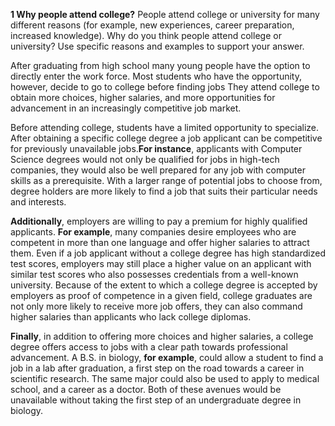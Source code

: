 **1 Why people attend college?**
People attend college or university for many different reasons (for example, new experiences, career preparation, increased knowledge). Why do you think people attend college or university? Use specific reasons and examples to support your answer.


After graduating from high school many young people have the option to directly enter the work force. Most students who have the opportunity, however, decide to go to college before finding jobs They attend college to obtain more choices, higher salaries, and more opportunities for advancement in an increasingly competitive job market.
Before attending college, students have a limited opportunity to specialize. After obtaining a specific college degree a job applicant can be competitive for previously unavailable jobs.**For instance**, applicants with Computer Science degrees would not only be qualified for jobs in high-tech companies, they would also be well prepared for any job with computer skills as a prerequisite. With a larger range of potential jobs to choose from, degree holders are more likely to find a job that suits their particular needs and interests.**Additionally**, employers are willing to pay a premium for highly qualified applicants. **For example**, many companies desire employees who are competent in more than one language and offer higher salaries to attract them. Even if a job applicant without a college degree has high standardized test scores, employers may still place a higher value on an applicant with similar test scores who also possesses credentials from a well-known university. Because of the extent to which a college degree is accepted by employers as proof of competence in a given field, college graduates are not only more likely to receive more job offers, they can also command higher salaries than applicants who lack college diplomas.**Finally**, in addition to offering more choices and higher salaries, a college degree offers access to jobs with a clear path towards professional advancement. A B.S. in biology, **for example**, could allow a student to find a job in a lab after graduation, a first step on the road towards a career in scientific research. The same major could also be used to apply to medical school, and a career as a doctor. Both of these avenues would be unavailable without taking the first step of an undergraduate degree in biology.

